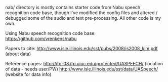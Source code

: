 nab/ directory is mostly contains starter code from Nabu speech recognition code base, though I've modified the config files and altered / debugged some of the audio and text pre-processing. All other code is my own.

Using Nabu speech recognition code base:
https://github.com/vrenkens/nabu

Papers to cite: 
http://www.isle.illinois.edu/sst/pubs/2008/is2008_kim.pdf (about data)

Reference pages:
http://ifp-08.ifp.uiuc.edu/protected/UASPEECH/ (location of data - needs user/PW)
http://www.isle.illinois.edu/sst/data/UASpeech/ (website for data info)


